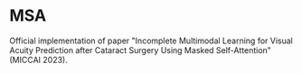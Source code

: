 # MSA
Official implementation of paper "Incomplete Multimodal Learning for Visual Acuity Prediction after Cataract Surgery Using Masked Self-Attention" (MICCAI 2023).
